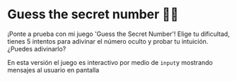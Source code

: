 # Guess the secret number 🔮🎲

¡Ponte a prueba con mi juego 'Guess the Secret Number'! Elige tu dificultad, tienes 5 intentos para adivinar el número oculto y probar tu intuición. ¿Puedes adivinarlo?

En esta versión el juego es interactivo por medio de `input`y mostrando mensajes al usuario en pantalla
